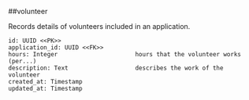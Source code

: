 ##volunteer

Records details of volunteers included in an application. 

```
id: UUID <<PK>>
application_id: UUID <<FK>>
hours: Integer                      hours that the volunteer works (per...)
description: Text                   describes the work of the volunteer
created_at: Timestamp
updated_at: Timestamp
```